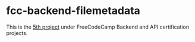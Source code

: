 # fcc-backend-filemetadata

This is the [5th project](https://www.freecodecamp.org/learn/apis-and-microservices/apis-and-microservices-projects/file-metadata-microservice) under FreeCodeCamp Backend and API certification projects.